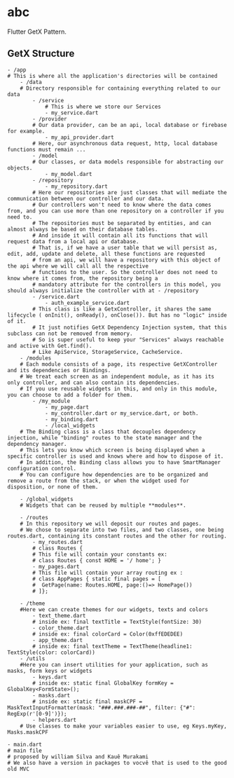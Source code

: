 # abc

Flutter GetX Pattern.

## GetX Structure
    - /app  
    # This is where all the application's directories will be contained  
        - /data
        # Directory responsible for containing everything related to our data
            - /service
                # This is where we store our Services
                - my_service.dart
            - /provider
            # Our data provider, can be an api, local database or firebase for example.
                - my_api_provider.dart
            # Here, our asynchronous data request, http, local database functions must remain ...
            - /model
            # Our classes, or data models responsible for abstracting our objects.
                - my_model.dart
            - /repository
                - my_repository.dart
            # Here our repositories are just classes that will mediate the communication between our controller and our data.
            # Our controllers won't need to know where the data comes from, and you can use more than one repository on a controller if you need to.
            # The repositories must be separated by entities, and can almost always be based on their database tables.
            # And inside it will contain all its functions that will request data from a local api or database.
            # That is, if we have a user table that we will persist as, edit, add, update and delete, all these functions are requested 
            # from an api, we will have a repository with this object of the api where we will call all the respective 
            # functions to the user. So the controller does not need to know where it comes from, the repository being a 
            # mandatory attribute for the controllers in this model, you should always initialize the controller with at - /repository
            - /service.dart
                - auth_example_service.dart
            # This class is like a GetxController, it shares the same lifecycle ( onInit(), onReady(), onClose()). But has no "logic" inside of it.
            # It just notifies GetX Dependency Injection system, that this subclass can not be removed from memory.
            # So is super useful to keep your "Services" always reachable and active with Get.find().
            # Like ApiService, StorageService, CacheService.
        - /modules
        # Each module consists of a page, its respective GetXController and its dependencies or Bindings.
        # We treat each screen as an independent module, as it has its only controller, and can also contain its dependencies.
        # If you use reusable widgets in this, and only in this module, you can choose to add a folder for them.
            - /my_module
                - my_page.dart
                - my_controller.dart or my_service.dart, or both.
                - my_binding.dart
                - /local_widgets
        # The Binding class is a class that decouples dependency injection, while "binding" routes to the state manager and the dependency manager.
        # This lets you know which screen is being displayed when a specific controller is used and knows where and how to dispose of it.
        # In addition, the Binding class allows you to have SmartManager configuration control.
        # You can configure how dependencies are to be organized and remove a route from the stack, or when the widget used for disposition, or none of them.

        - /global_widgets 
        # Widgets that can be reused by multiple **modules**.  

        - /routes
        # In this repository we will deposit our routes and pages.  
        # We chose to separate into two files, and two classes, one being routes.dart, containing its constant routes and the other for routing.  
            - my_routes.dart
            # class Routes {
            # This file will contain your constants ex:  
            # class Routes { const HOME = '/ home'; }  
            - my_pages.dart
            # This file will contain your array routing ex :  
            # class AppPages { static final pages = [  
            #  GetPage(name: Routes.HOME, page:()=> HomePage()) 
            # ]};  

        - /theme
        #Here we can create themes for our widgets, texts and colors
            - text_theme.dart  
            # inside ex: final textTitle = TextStyle(fontSize: 30)  
            - color_theme.dart  
            # inside ex: final colorCard = Color(0xffEDEDEE)  
            - app_theme.dart  
            # inside ex: final textTheme = TextTheme(headline1: TextStyle(color: colorCard))  
        - /utils
        #Here you can insert utilities for your application, such as masks, form keys or widgets
            - keys.dart  
            # inside ex: static final GlobalKey formKey = GlobalKey<FormState>();
            - masks.dart  
            # inside ex: static final maskCPF = MaskTextInputFormatter(mask: "###.###.###-##", filter: {"#": RegExp(r'[0-9]')});  
            - helpers.dart  
        # Use classes to make your variables easier to use, eg Keys.myKey, Masks.maskCPF

    - main.dart  
    # main file
    # proposed by william Silva and Kauê Murakami
    # We also have a version in packages to vocvê that is used to the good old MVC
